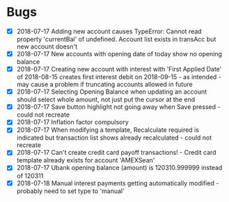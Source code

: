 Bugs
====

- [x] 2018-07-17  Adding new account causes TypeError: Cannot read property 'currentBal' of undefined. 
                  Account list exists in transAcc but new account doesn't
- [x] 2018-07-17  New accounts with opening date of today show no opening balance
- [x] 2018-07-17  Creating new account with interest with 'First Applied Date' of 2018-08-15 creates first interest debit on 2018-09-15 - as intended - may cause a problem if truncating accounts allowed in future
- [x] 2018-07-17  Selecting Opening Balance when updating an account should select whole amount, not just put the cursor at the end
- [x] 2018-07-17  Save button highlight not going away when Save pressed - could not recreate
- [x] 2018-07-17  Inflation factor compulsory
- [x] 2018-07-17  When modifying a template, Recalculate required is indicated but transaction list shows already recalculated - could not recreate
- [x] 2018-07-17  Can't create credit card payoff transactions! - Credit card template already exists for account 'AMEXSean'
- [x] 2018-07-17  Ubank opening balance (amount) is 120310.999999 instead of 120311
- [x] 2018-07-18  Manual interest payments getting automatically modified - probably need to set type to 'manual'